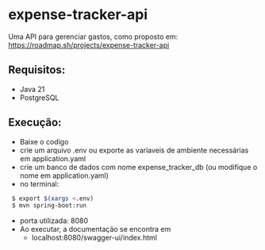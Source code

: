 # expense-tracker-api

Uma API para gerenciar gastos, como proposto em: https://roadmap.sh/projects/expense-tracker-api

## Requisitos:

- Java 21
- PostgreSQL

## Execução:

- Baixe o codigo
- crie um arquivo .env ou exporte as variaveis de ambiente necessárias em application.yaml
- crie um banco de dados com nome expense_tracker_db (ou modifique o nome em application.yaml)
- no terminal:
 ```bash
  $ export $(xargs <.env)
  $ mvn spring-boot:run
 ```
- porta utilizada: 8080
- Ao executar, a documentação se encontra em 
  - localhost:8080/swagger-ui/index.html
